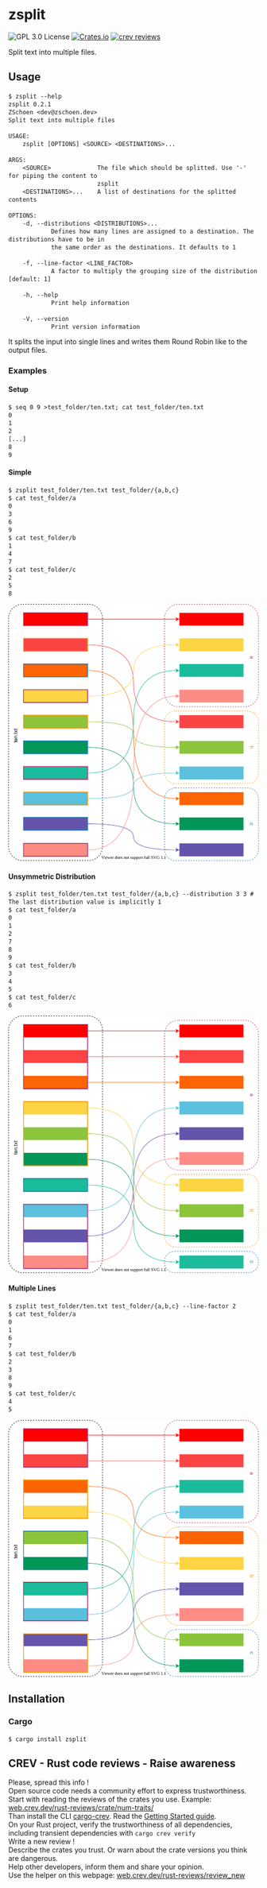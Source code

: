 # zsplit

![GPL 3.0 License](https://img.shields.io/github/license/TheAlgorythm/zsplit?style=for-the-badge&logo=open-source-initiative)
[![Crates.io](https://img.shields.io/crates/v/zsplit?style=for-the-badge&logo=rust)](https://crates.io/crates/zsplit)
[![crev reviews](https://web.crev.dev/rust-reviews/badge/crev_count/zsplit.svg)](https://web.crev.dev/rust-reviews/crate/zsplit/)

Split text into multiple files.

## Usage

```console
$ zsplit --help
zsplit 0.2.1
ZSchoen <dev@zschoen.dev>
Split text into multiple files

USAGE:
    zsplit [OPTIONS] <SOURCE> <DESTINATIONS>...

ARGS:
    <SOURCE>             The file which should be splitted. Use '-' for piping the content to
                         zsplit
    <DESTINATIONS>...    A list of destinations for the splitted contents

OPTIONS:
    -d, --distributions <DISTRIBUTIONS>...
            Defines how many lines are assigned to a destination. The distributions have to be in
            the same order as the destinations. It defaults to 1

    -f, --line-factor <LINE_FACTOR>
            A factor to multiply the grouping size of the distribution [default: 1]

    -h, --help
            Print help information

    -V, --version
            Print version information
```

It splits the input into single lines and writes them Round Robin like to the output files.

### Examples

#### Setup

```console
$ seq 0 9 >test_folder/ten.txt; cat test_folder/ten.txt
0
1
2
[...]
8
9
```

#### Simple

```console
$ zsplit test_folder/ten.txt test_folder/{a,b,c}
$ cat test_folder/a
0
3
6
9
$ cat test_folder/b
1
4
7
$ cat test_folder/c
2
5
8
```

![Visualisation of simple](docs/simple.svg)

#### Unsymmetric Distribution

```console
$ zsplit test_folder/ten.txt test_folder/{a,b,c} --distribution 3 3 # The last distribution value is implicitly 1
$ cat test_folder/a
0
1
2
7
8
9
$ cat test_folder/b
3
4
5
$ cat test_folder/c
6
```

![Visualisation of unsymmetric distribution](docs/unsymmetric_distribution.svg)

#### Multiple Lines

```console
$ zsplit test_folder/ten.txt test_folder/{a,b,c} --line-factor 2
$ cat test_folder/a
0
1
6
7
$ cat test_folder/b
2
3
8
9
$ cat test_folder/c
4
5
```

![Visualisation of multiple lines](docs/multiple_lines.svg)

## Installation

### Cargo

```console
$ cargo install zsplit
```

## CREV - Rust code reviews - Raise awareness

Please, spread this info !\
Open source code needs a community effort to express trustworthiness.\
Start with reading the reviews of the crates you use. Example: [web.crev.dev/rust-reviews/crate/num-traits/](https://web.crev.dev/rust-reviews/crate/num-traits/) \
Than install the CLI [cargo-crev](https://github.com/crev-dev/cargo-crev)\. Read the [Getting Started guide](https://github.com/crev-dev/cargo-crev/blob/master/cargo-crev/src/doc/getting_started.md). \
On your Rust project, verify the trustworthiness of all dependencies, including transient dependencies with `cargo crev verify`\
Write a new review ! \
Describe the crates you trust. Or warn about the crate versions you think are dangerous.\
Help other developers, inform them and share your opinion.\
Use the helper on this webpage: [web.crev.dev/rust-reviews/review_new](https://web.crev.dev/rust-reviews/review_new)


